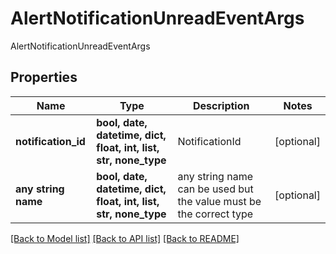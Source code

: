 # AlertNotificationUnreadEventArgs

AlertNotificationUnreadEventArgs

## Properties
Name | Type | Description | Notes
------------ | ------------- | ------------- | -------------
**notification_id** | **bool, date, datetime, dict, float, int, list, str, none_type** | NotificationId | [optional] 
**any string name** | **bool, date, datetime, dict, float, int, list, str, none_type** | any string name can be used but the value must be the correct type | [optional]

[[Back to Model list]](../README.md#documentation-for-models) [[Back to API list]](../README.md#documentation-for-api-endpoints) [[Back to README]](../README.md)


